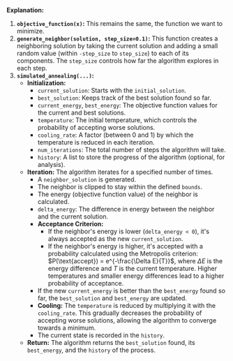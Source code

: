 **Explanation:**

1.  **`objective_function(x)`:** This remains the same, the function we want to minimize.
2.  **`generate_neighbor(solution, step_size=0.1)`:** This function creates a neighboring solution by taking the current solution and adding a small random value (within `-step_size` to `step_size`) to each of its components. The `step_size` controls how far the algorithm explores in each step.
3.  **`simulated_annealing(...)`:**
    * **Initialization:**
        * `current_solution`: Starts with the `initial_solution`.
        * `best_solution`: Keeps track of the best solution found so far.
        * `current_energy`, `best_energy`: The objective function values for the current and best solutions.
        * `temperature`: The initial temperature, which controls the probability of accepting worse solutions.
        * `cooling_rate`: A factor (between 0 and 1) by which the temperature is reduced in each iteration.
        * `num_iterations`: The total number of steps the algorithm will take.
        * `history`: A list to store the progress of the algorithm (optional, for analysis).
    * **Iteration:** The algorithm iterates for a specified number of times.
        * A `neighbor_solution` is generated.
        * The neighbor is clipped to stay within the defined `bounds`.
        * The energy (objective function value) of the neighbor is calculated.
        * `delta_energy`: The difference in energy between the neighbor and the current solution.
        * **Acceptance Criterion:**
            * If the neighbor's energy is lower (`delta_energy < 0`), it's always accepted as the new `current_solution`.
            * If the neighbor's energy is higher, it's accepted with a probability calculated using the Metropolis criterion: $P(\text{accept}) = e^{-\frac{\Delta E}{T}}$, where $\Delta E$ is the energy difference and $T$ is the current temperature. Higher temperatures and smaller energy differences lead to a higher probability of acceptance.
        * If the new `current_energy` is better than the `best_energy` found so far, the `best_solution` and `best_energy` are updated.
        * **Cooling:** The `temperature` is reduced by multiplying it with the `cooling_rate`. This gradually decreases the probability of accepting worse solutions, allowing the algorithm to converge towards a minimum.
        * The current state is recorded in the `history`.
    * **Return:** The algorithm returns the `best_solution` found, its `best_energy`, and the `history` of the process.
